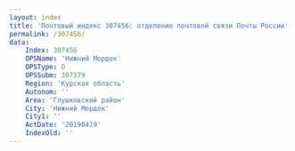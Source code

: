 ```yaml
---
layout: index
title: 'Почтовый индекс 307456: отделение почтовой связи Почты России'
permalink: /307456/
data:
    Index: 307456
    OPSName: 'Нижний Мордок'
    OPSType: О
    OPSSubm: 307379
    Region: 'Курская область'
    Autonom: ''
    Area: 'Глушковский район'
    City: 'Нижний Мордок'
    City1: ''
    ActDate: '20190419'
    IndexOld: ''
---
```

